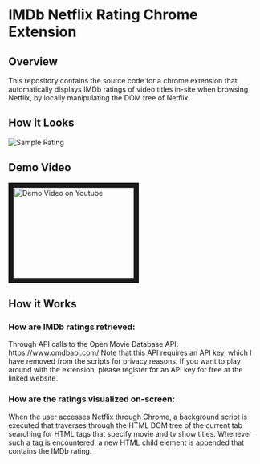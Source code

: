 # IMDb Netflix Rating Chrome Extension

## Overview

This repository contains the source code for a chrome extension that automatically displays IMDb ratings of video titles in-site when browsing Netflix, by locally manipulating the DOM tree of Netflix. 

## How it Looks
![Sample Rating](https://github. "Logo Title Text 1")

## Demo Video
<a href="http://www.youtube.com/watch?feature=player_embedded&v=WK7yO8BC43A
" target="_blank"><img src="http://img.youtube.com/vi/WK7yO8BC43A/0.jpg" 
alt="Demo Video on Youtube" width="240" height="180" border="10" /></a>
## How it Works

### How are IMDb ratings retrieved: 

Through API calls to the Open Movie Database API: https://www.omdbapi.com/
Note that this API requires an API key, which I have removed from the scripts for privacy reasons. If you want to play around with the extension, please register for an API key for free at the linked website.

### How are the ratings visualized on-screen:

When the user accesses Netflix through Chrome, a background script is executed that traverses through the HTML DOM tree of the current tab searching for HTML tags that specify movie and tv show titles. Whenever such a tag is encountered, a new HTML child element is appended that contains the IMDb rating.
